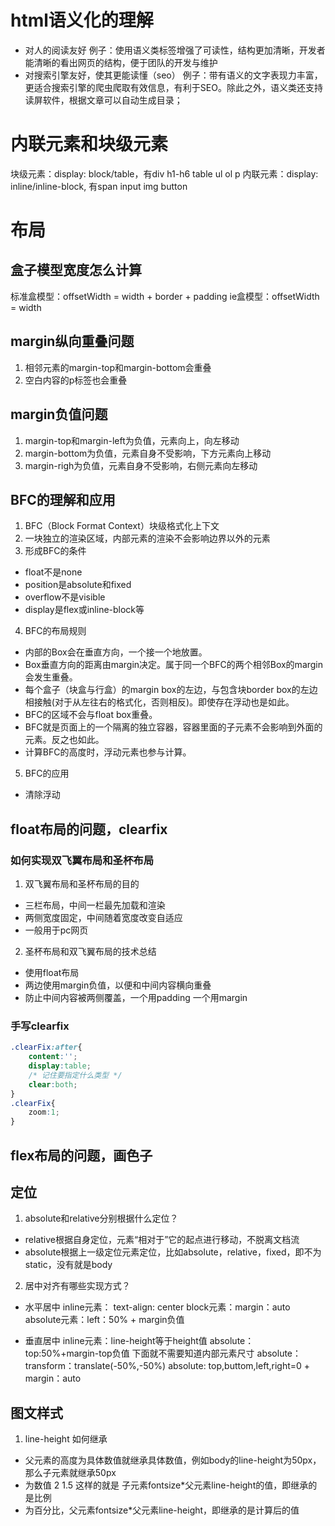 # html语义化的理解
- 对人的阅读友好
例子：使用语义类标签增强了可读性，结构更加清晰，开发者能清晰的看出网页的结构，便于团队的开发与维护
- 对搜索引擎友好，使其更能读懂（seo）
例子：带有语义的文字表现力丰富，更适合搜索引擎的爬虫爬取有效信息，有利于SEO。除此之外，语义类还支持读屏软件，根据文章可以自动生成目录；
# 内联元素和块级元素
块级元素：display: block/table，有div h1-h6 table ul ol p
内联元素：display: inline/inline-block, 有span input img button 
# 布局
## 盒子模型宽度怎么计算
标准盒模型：offsetWidth = width + border + padding ie盒模型：offsetWidth = width
## margin纵向重叠问题
1. 相邻元素的margin-top和margin-bottom会重叠
2. 空白内容的p标签也会重叠
## margin负值问题
1. margin-top和margin-left为负值，元素向上，向左移动
2. margin-bottom为负值，元素自身不受影响，下方元素向上移动
3. margin-righ为负值，元素自身不受影响，右侧元素向左移动
## BFC的理解和应用
1. BFC（Block Format Context）块级格式化上下文
2. 一块独立的渲染区域，内部元素的渲染不会影响边界以外的元素
3. 形成BFC的条件
- float不是none
- position是absolute和fixed
- overflow不是visible
- display是flex或inline-block等
4. BFC的布局规则
- 内部的Box会在垂直方向，一个接一个地放置。
- Box垂直方向的距离由margin决定。属于同一个BFC的两个相邻Box的margin会发生重叠。
- 每个盒子（块盒与行盒）的margin box的左边，与包含块border box的左边相接触(对于从左往右的格式化，否则相反)。即使存在浮动也是如此。
- BFC的区域不会与float box重叠。
- BFC就是页面上的一个隔离的独立容器，容器里面的子元素不会影响到外面的元素。反之也如此。
- 计算BFC的高度时，浮动元素也参与计算。
5. BFC的应用
- 清除浮动
## float布局的问题，clearfix
### 如何实现双飞翼布局和圣杯布局
1. 双飞翼布局和圣杯布局的目的
- 三栏布局，中间一栏最先加载和渲染
- 两侧宽度固定，中间随着宽度改变自适应
- 一般用于pc网页
2. 圣杯布局和双飞翼布局的技术总结
- 使用float布局
- 两边使用margin负值，以便和中间内容横向重叠
- 防止中间内容被两侧覆盖，一个用padding 一个用margin
### 手写clearfix
```css
.clearFix:after{
    content:'';
    display:table;
    /* 记住要指定什么类型 */
    clear:both;
}
.clearFix{
    zoom:1;
}
```
## flex布局的问题，画色子

## 定位
1. absolute和relative分别根据什么定位？
- relative根据自身定位，元素“相对于”它的起点进行移动，不脱离文档流
- absolute根据上一级定位元素定位，比如absolute，relative，fixed，即不为static，没有就是body
2. 居中对齐有哪些实现方式？
- 水平居中
inline元素：  text-align: center
block元素：margin：auto
absolute元素：left：50% + margin负值

- 垂直居中
inline元素：line-height等于height值
absolute：top:50%+margin-top负值
下面就不需要知道内部元素尺寸
absolute：transform：translate(-50%,-50%)
absolute: top,buttom,left,right=0 + margin：auto

## 图文样式
1. line-height 如何继承
- 父元素的高度为具体数值就继承具体数值，例如body的line-height为50px，那么子元素就继承50px
- 为数值 2 1.5 这样的就是 子元素fontsize*父元素line-height的值，即继承的是比例
- 为百分比，父元素fontsize*父元素line-height，即继承的是计算后的值